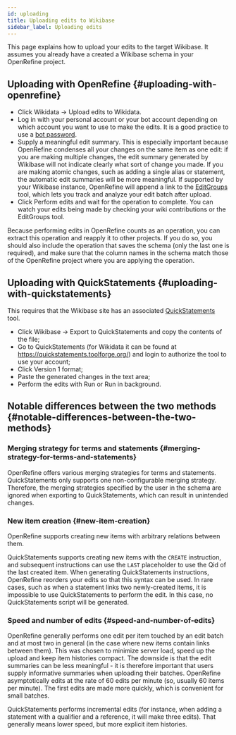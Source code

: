 ```yaml
---
id: uploading
title: Uploading edits to Wikibase
sidebar_label: Uploading edits
---
```


This page explains how to upload your edits to the target Wikibase. It assumes you already have a created a Wikibase schema in your OpenRefine project.

## Uploading with OpenRefine {#uploading-with-openrefine}

* Click <span class="menuItems">Wikidata</span> → <span class="menuItems">Upload edits to Wikidata</span>.
* Log in with your personal account or your bot account depending on which account you want to use to make the edits. It is a good practice to use a [bot password](https://www.mediawiki.org/wiki/Manual:Bot_passwords).
* Supply a meaningful edit summary. This is especially important because OpenRefine condenses all your changes on the same item as one edit: if you are making multiple changes, the edit summary generated by Wikibase will not indicate clearly what sort of change you made. If you are making atomic changes, such as adding a single alias or statement, the automatic edit summaries will be more meaningful. If supported by your Wikibase instance, OpenRefine will append a link to the [EditGroups](https://editgroups.toolforge.org/) tool, which lets you track and analyze your edit batch after upload.
* Click <span class="buttonLabels">Perform edits</span> and wait for the operation to complete. You can watch your edits being made by checking your wiki contributions or the EditGroups tool.

Because performing edits in OpenRefine counts as an operation, you can extract this operation and reapply it to other projects. If you do so, you should also include the operation that saves the schema (only the last one is required), and make sure that the column names in the schema match those of the OpenRefine project where you are applying the operation.

## Uploading with QuickStatements {#uploading-with-quickstatements}

This requires that the Wikibase site has an associated [QuickStatements](https://meta.wikimedia.org/wiki/QuickStatements) tool.

* Click <span class="menuItems">Wikibase</span> → <span class="menuItems">Export to QuickStatements</span> and copy the contents of the file;
* Go to QuickStatements (for Wikidata it can be found at https://quickstatements.toolforge.org/) and login to authorize the tool to use your account;
* Click <span class="buttonLabels">Version 1 format</span>;
* Paste the generated changes in the text area;
* Perform the edits with <span class="buttonLabels">Run</span> or <span class="buttonLabels">Run in background</span>.

## Notable differences between the two methods {#notable-differences-between-the-two-methods}

### Merging strategy for terms and statements {#merging-strategy-for-terms-and-statements}

OpenRefine offers various merging strategies for terms and statements. QuickStatements only supports one non-configurable merging strategy. Therefore, the merging strategies specified by the user in the schema are ignored when exporting to QuickStatements,
which can result in unintended changes.

### New item creation {#new-item-creation}

OpenRefine supports creating new items with arbitrary relations between them.

QuickStatements supports creating new items with the <code>CREATE</code> instruction, and subsequent instructions can use the <code>LAST</code> placeholder to use the Qid of the last created item. When generating QuickStatements instructions, OpenRefine reorders your edits so that this syntax can be used. In rare cases, such as when a statement links two newly-created items, it is impossible to use QuickStatements to perform the edit. In this case, no QuickStatements script will be generated.

### Speed and number of edits {#speed-and-number-of-edits}

OpenRefine generally performs one edit per item touched by an edit batch and at most two in general (in the case where new items contain links between them). This was chosen to minimize server load, speed up the upload and keep item histories compact. The downside is that the edit summaries can be less meaningful - it is therefore important that users supply informative summaries when uploading their batches. OpenRefine asymptotically edits at the rate of 60 edits per minute (so, usually 60 items per minute). The first edits are made more quickly, which is convenient for small batches.

QuickStatements performs incremental edits (for instance, when adding a statement with a qualifier and a reference, it will make three edits). That generally means lower speed, but more explicit item histories.
